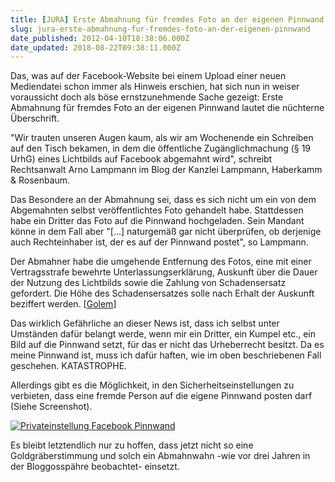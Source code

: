 ```yaml
---
title: [JURA] Erste Abmahnung für fremdes Foto an der eigenen Pinnwand
slug: jura-erste-abmahnung-fur-fremdes-foto-an-der-eigenen-pinnwand
date_published: 2012-04-10T18:38:06.000Z
date_updated: 2018-08-22T09:38:11.000Z
---
```


Das, was auf der Facebook-Website bei einem Upload einer neuen Mediendatei schon immer als Hinweis erschien, hat sich nun in weiser voraussicht doch als böse ernstzunehmende Sache gezeigt: Erste Abmahnung für fremdes Foto an der eigenen Pinnwand lautet die nüchterne Überschrift.

"Wir trauten unseren Augen kaum, als wir am Wochenende ein Schreiben auf den Tisch bekamen, in dem die öffentliche Zugänglichmachung (§ 19 UrhG) eines Lichtbilds auf Facebook abgemahnt wird", schreibt Rechtsanwalt Arno Lampmann im Blog der Kanzlei Lampmann, Haberkamm & Rosenbaum.

Das Besondere an der Abmahnung sei, dass es sich nicht um ein von dem Abgemahnten selbst veröffentlichtes Foto gehandelt habe. Stattdessen habe ein Dritter das Foto auf die Pinnwand hochgeladen. Sein Mandant könne in dem Fall aber "[...] naturgemäß gar nicht überprüfen, ob derjenige auch Rechteinhaber ist, der es auf der Pinnwand postet", so Lampmann.

Der Abmahner habe die umgehende Entfernung des Fotos, eine mit einer Vertragsstrafe bewehrte Unterlassungserklärung, Auskunft über die Dauer der Nutzung des Lichtbilds sowie die Zahlung von Schadensersatz gefordert. Die Höhe des Schadensersatzes solle nach Erhalt der Auskunft beziffert werden. [[Golem](http://www.golem.de/news/facebooks-regeln-erste-abmahnung-fuer-fremdes-foto-an-der-eigenen-pinnwand-1204-91051.html)]

Das wirklich Gefährliche an dieser News ist, dass ich selbst unter Umständen dafür belangt werde, wenn mir ein Dritter, ein Kumpel etc., ein Bild auf die Pinnwand setzt, für das er nicht das Urheberrecht besitzt. Da es meine Pinnwand ist, muss ich dafür haften, wie im oben beschriebenen Fall geschehen. KATASTROPHE.

Allerdings gibt es die Möglichkeit, in den Sicherheitseinstellungen zu verbieten, dass eine fremde Person auf die eigene Pinnwand posten darf (Siehe Screenshot).

[![Privateinstellung Facebook Pinnwand](//picdump.thafaker.de/2012/04/void0-580x365.png)](http://picdump.thafaker.de/2012/04/void0.png)

Es bleibt letztendlich nur zu hoffen, dass jetzt nicht so eine Goldgräberstimmung und solch ein Abmahnwahn -wie vor drei Jahren in der Bloggosspähre beobachtet- einsetzt.
